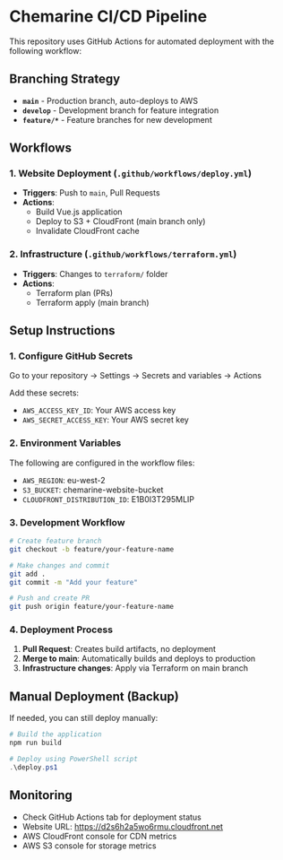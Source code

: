 # Chemarine CI/CD Pipeline

This repository uses GitHub Actions for automated deployment with the following workflow:

## Branching Strategy

- **`main`** - Production branch, auto-deploys to AWS
- **`develop`** - Development branch for feature integration
- **`feature/*`** - Feature branches for new development

## Workflows

### 1. Website Deployment (`.github/workflows/deploy.yml`)
- **Triggers**: Push to `main`, Pull Requests
- **Actions**: 
  - Build Vue.js application
  - Deploy to S3 + CloudFront (main branch only)
  - Invalidate CloudFront cache

### 2. Infrastructure (`.github/workflows/terraform.yml`)
- **Triggers**: Changes to `terraform/` folder
- **Actions**:
  - Terraform plan (PRs)
  - Terraform apply (main branch)

## Setup Instructions

### 1. Configure GitHub Secrets

Go to your repository → Settings → Secrets and variables → Actions

Add these secrets:
- `AWS_ACCESS_KEY_ID`: Your AWS access key
- `AWS_SECRET_ACCESS_KEY`: Your AWS secret key

### 2. Environment Variables

The following are configured in the workflow files:
- `AWS_REGION`: eu-west-2
- `S3_BUCKET`: chemarine-website-bucket
- `CLOUDFRONT_DISTRIBUTION_ID`: E1B0I3T295MLIP

### 3. Development Workflow

```bash
# Create feature branch
git checkout -b feature/your-feature-name

# Make changes and commit
git add .
git commit -m "Add your feature"

# Push and create PR
git push origin feature/your-feature-name
```

### 4. Deployment Process

1. **Pull Request**: Creates build artifacts, no deployment
2. **Merge to main**: Automatically builds and deploys to production
3. **Infrastructure changes**: Apply via Terraform on main branch

## Manual Deployment (Backup)

If needed, you can still deploy manually:

```powershell
# Build the application
npm run build

# Deploy using PowerShell script
.\deploy.ps1
```

## Monitoring

- Check GitHub Actions tab for deployment status
- Website URL: https://d2s6h2a5wo6rmu.cloudfront.net
- AWS CloudFront console for CDN metrics
- AWS S3 console for storage metrics
